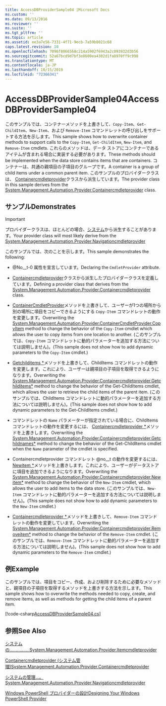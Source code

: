 ```yaml
---
title: AccessDBProviderSample04 |Microsoft Docs
ms.custom: ''
ms.date: 09/13/2016
ms.reviewer: ''
ms.suite: ''
ms.tgt_pltfrm: ''
ms.topic: article
ms.assetid: ee3a7e56-7331-4f71-9ecb-7a59b8021c68
caps.latest.revision: 10
ms.openlocfilehash: 7096f8066568c214a5902f6943a2c093932d3b56
ms.sourcegitcommit: 52a67bcd9d7bf3e8600ea4302d1fa8970ff9c998
ms.translationtype: MT
ms.contentlocale: ja-JP
ms.lasthandoff: 10/15/2019
ms.locfileid: "72366341"
---
```

# <a name="accessdbprovidersample04"></a><span data-ttu-id="3e771-102">AccessDBProviderSample04</span><span class="sxs-lookup"><span data-stu-id="3e771-102">AccessDBProviderSample04</span></span>

<span data-ttu-id="3e771-103">このサンプルでは、コンテナーメソッドを上書きして、`Copy-Item`、`Get-ChildItem`、`New-Item`、および `Remove-Item` コマンドレットの呼び出しをサポートする方法を示します。</span><span class="sxs-lookup"><span data-stu-id="3e771-103">This sample shows how to overwrite container methods to support calls to the `Copy-Item`, `Get-ChildItem`, `New-Item`, and `Remove-Item` cmdlets.</span></span> <span data-ttu-id="3e771-104">これらのメソッドは、データ ストアにコンテナーであるアイテムが含まれる場合に実装する必要があります。</span><span class="sxs-lookup"><span data-stu-id="3e771-104">These methods should be implemented when the data store contains items that are containers.</span></span> <span data-ttu-id="3e771-105">コンテナーは、共通の親項目の子項目のグループです。</span><span class="sxs-lookup"><span data-stu-id="3e771-105">A container is a group of child items under a common parent item.</span></span> <span data-ttu-id="3e771-106">このサンプルのプロバイダークラスは、 [Containercmdletprovider](/dotnet/api/System.Management.Automation.Provider.ContainerCmdletProvider)クラスから派生しています。</span><span class="sxs-lookup"><span data-stu-id="3e771-106">The provider class in this sample derives from the [System.Management.Automation.Provider.Containercmdletprovider](/dotnet/api/System.Management.Automation.Provider.ContainerCmdletProvider) class.</span></span>

## <a name="demonstrates"></a><span data-ttu-id="3e771-107">サンプル</span><span class="sxs-lookup"><span data-stu-id="3e771-107">Demonstrates</span></span>

> [!IMPORTANT]
> <span data-ttu-id="3e771-108">プロバイダークラスは、ほとんどの場合、[システム](/dotnet/api/System.Management.Automation.Provider.NavigationCmdletProvider)から派生することがあります。</span><span class="sxs-lookup"><span data-stu-id="3e771-108">Your provider class will most likely derive from the [System.Management.Automation.Provider.Navigationcmdletprovider](/dotnet/api/System.Management.Automation.Provider.NavigationCmdletProvider)</span></span>

<span data-ttu-id="3e771-109">このサンプルでは、次のことを示します。</span><span class="sxs-lookup"><span data-stu-id="3e771-109">This sample demonstrates the following:</span></span>

- <span data-ttu-id="3e771-110">@No__t-0 属性を宣言しています。</span><span class="sxs-lookup"><span data-stu-id="3e771-110">Declaring the `CmdletProvider` attribute.</span></span>

- <span data-ttu-id="3e771-111">[Containercmdletprovider](/dotnet/api/System.Management.Automation.Provider.ContainerCmdletProvider)クラスから派生したプロバイダークラスを定義しています。</span><span class="sxs-lookup"><span data-stu-id="3e771-111">Defining a provider class that derives from the [System.Management.Automation.Provider.Containercmdletprovider](/dotnet/api/System.Management.Automation.Provider.ContainerCmdletProvider) class.</span></span>

- <span data-ttu-id="3e771-112">[ContainerCmdletProvider](/dotnet/api/System.Management.Automation.Provider.ContainerCmdletProvider.CopyItem)メソッドを上書きして、ユーザーが1つの場所から別の場所に項目をコピーできるようにする `Copy-Item` コマンドレットの動作を変更します。</span><span class="sxs-lookup"><span data-stu-id="3e771-112">Overwriting the [System.Management.Automation.Provider.ContainerCmdletProvider.CopyItem](/dotnet/api/System.Management.Automation.Provider.ContainerCmdletProvider.CopyItem) method to change the behavior of the `Copy-Item` cmdlet which allows the user to copy items from one location to another.</span></span> <span data-ttu-id="3e771-113">(このサンプルでは、`Copy-Item` コマンドレットに動的パラメーターを追加する方法については説明しません)。</span><span class="sxs-lookup"><span data-stu-id="3e771-113">(This sample does not show how to add dynamic parameters to the `Copy-Item` cmdlet.)</span></span>

- <span data-ttu-id="3e771-114">[Getchilditems \*](/dotnet/api/System.Management.Automation.Provider.ContainerCmdletProvider.GetChildItems)メソッドを上書きして、ChildItems コマンドレットの動作を変更します。これにより、ユーザーは親項目の子項目を取得できるようになります。</span><span class="sxs-lookup"><span data-stu-id="3e771-114">Overwriting the [System.Management.Automation.Provider.Containercmdletprovider.Getchilditems\*](/dotnet/api/System.Management.Automation.Provider.ContainerCmdletProvider.GetChildItems) method to change the behavior of the Get-ChildItems cmdlet, which allows the user to retrieve the child items of the parent item.</span></span> <span data-ttu-id="3e771-115">(このサンプルでは、ChildItems コマンドレットに動的パラメーターを追加する方法については説明しません)。</span><span class="sxs-lookup"><span data-stu-id="3e771-115">(This sample does not show how to add dynamic parameters to the Get-ChildItems cmdlet.)</span></span>

- <span data-ttu-id="3e771-116">コマンドレットの `Name` パラメーターが指定されている場合に、ChildItems コマンドレットの動作を変更するには、 [Containercmdletprovider \*](/dotnet/api/System.Management.Automation.Provider.ContainerCmdletProvider.GetChildNames)メソッドを上書きします。</span><span class="sxs-lookup"><span data-stu-id="3e771-116">Overwriting the [System.Management.Automation.Provider.Containercmdletprovider.Getchildnames\*](/dotnet/api/System.Management.Automation.Provider.ContainerCmdletProvider.GetChildNames) method to change the behavior of the Get-ChildItems cmdlet when the `Name` parameter of the cmdlet is specified.</span></span>

- <span data-ttu-id="3e771-117">Containercmdletprovider コマンドレット @no__t の動作を変更するには、 [Newitem \*](/dotnet/api/System.Management.Automation.Provider.ContainerCmdletProvider.NewItem)メソッドを上書きします。これにより、ユーザーがデータストアに項目を追加できるようになります。</span><span class="sxs-lookup"><span data-stu-id="3e771-117">Overwriting the [System.Management.Automation.Provider.Containercmdletprovider.Newitem\*](/dotnet/api/System.Management.Automation.Provider.ContainerCmdletProvider.NewItem) method to change the behavior of the `New-Item` cmdlet, which allows the user to add items to the data store.</span></span> <span data-ttu-id="3e771-118">(このサンプルでは、`New-Item` コマンドレットに動的パラメーターを追加する方法については説明しません)。</span><span class="sxs-lookup"><span data-stu-id="3e771-118">(This sample does not show how to add dynamic parameters to the `New-Item` cmdlet.)</span></span>

- <span data-ttu-id="3e771-119">[Containercmdletprovider \*](/dotnet/api/System.Management.Automation.Provider.ContainerCmdletProvider.RemoveItem)メソッドを上書きして、`Remove-Item` コマンドレットの動作を変更しています。</span><span class="sxs-lookup"><span data-stu-id="3e771-119">Overwriting the [System.Management.Automation.Provider.Containercmdletprovider.Removeitem\*](/dotnet/api/System.Management.Automation.Provider.ContainerCmdletProvider.RemoveItem) method to change the behavior of the `Remove-Item` cmdlet.</span></span> <span data-ttu-id="3e771-120">(このサンプルでは、`Remove-Item` コマンドレットに動的パラメーターを追加する方法については説明しません)。</span><span class="sxs-lookup"><span data-stu-id="3e771-120">(This sample does not show how to add dynamic parameters to the `Remove-Item` cmdlet.)</span></span>

## <a name="example"></a><span data-ttu-id="3e771-121">例</span><span class="sxs-lookup"><span data-stu-id="3e771-121">Example</span></span>

<span data-ttu-id="3e771-122">このサンプルでは、項目をコピー、作成、および削除するために必要なメソッドと、親項目の子項目を取得するメソッドを上書きする方法を示します。</span><span class="sxs-lookup"><span data-stu-id="3e771-122">This sample shows how to overwrite the methods needed to copy, create, and remove items, as well as methods for getting the child items of a parent item.</span></span>

[!code-csharp[AccessDBProviderSample04.cs](../../../../powershell-sdk-samples/SDK-2.0/csharp/AccessDBProviderSample06/AccessDBProviderSample06.cs#L11-L1635 "AccessDBProviderSample04.cs")]

## <a name="see-also"></a><span data-ttu-id="3e771-123">参照</span><span class="sxs-lookup"><span data-stu-id="3e771-123">See Also</span></span>

[<span data-ttu-id="3e771-124">システムの................</span><span class="sxs-lookup"><span data-stu-id="3e771-124">System.Management.Automation.Provider.Itemcmdletprovider</span></span>](/dotnet/api/System.Management.Automation.Provider.ItemCmdletProvider)

[<span data-ttu-id="3e771-125">Containercmdletprovider (システム管理)</span><span class="sxs-lookup"><span data-stu-id="3e771-125">System.Management.Automation.Provider.Containercmdletprovider</span></span>](/dotnet/api/System.Management.Automation.Provider.ContainerCmdletProvider)

[<span data-ttu-id="3e771-126">システムの管理...。</span><span class="sxs-lookup"><span data-stu-id="3e771-126">System.Management.Automation.Provider.Navigationcmdletprovider</span></span>](/dotnet/api/System.Management.Automation.Provider.NavigationCmdletProvider)

[<span data-ttu-id="3e771-127">Windows PowerShell プロバイダーの設計</span><span class="sxs-lookup"><span data-stu-id="3e771-127">Designing Your Windows PowerShell Provider</span></span>](./provider-types.md)
